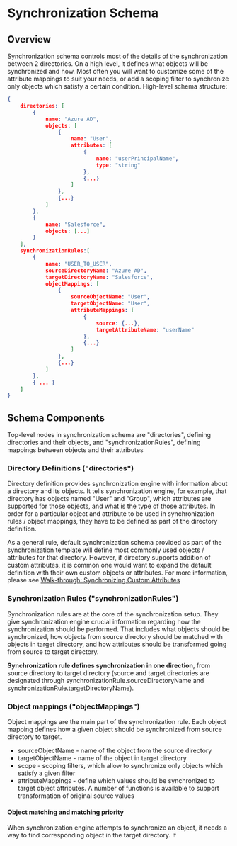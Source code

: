 # Synchronization Schema

## Overview

Synchronization schema controls most of the details of the synchronization between 2 directories. On a high level, it defines what objects will be synchronized and how. Most often you will want to customize some of the attribute mappings to suit your needs, or add a scoping filter to synchronize only objects which satisfy a certain condition. High-level schema structure:  

```json
{
    directories: [
        {
            name: "Azure AD",
            objects: [
                {
                    name: "User",
                    attributes: [
                        {
                            name: "userPrincipalName",
                            type: "string"
                        },
                        {...}
                    ]
                },
                {...}
            ]
        },
        {
            name: "Salesforce",
            objects: [...]
        }
    ],
    synchronizationRules:[
        {
            name: "USER_TO_USER",
            sourceDirectoryName: "Azure AD",
            targetDirectoryName: "Salesforce",
            objectMappings: [
                {
                    sourceObjectName: "User",
                    targetObjectName: "User",
                    attributeMappings: [
                        {
                            source: {...},
                            targetAttributeName: "userName"
                        },
                        {...}
                    ]
                },
                {...}
            ]
        },
        { ... }
    ]
}
```

## Schema Components

Top-level nodes in synchronization schema are "directories", defining directories and their objects, and "synchronizationRules", defining mappings between objects and their attributes

### Directory Definitions ("directories")

Directory definition provides synchronization engine with information about a directory and its objects. It tells synchronization engine, for example, that directory has objects named "User" and "Group", which attributes are supported for those objects, and what is the type of those attributes. In order for a particular object and attribute to be used in synchronization rules / object mappings, they have to be defined as part of the directory definition.

As a general rule, default synchronization schema provided as part of the synchronization template will define most commonly used objects / attributes for that directory. However, if directory supports addition of custom attributes, it is common one would want to expand the default definition with their own custom objects or attributes. For more information, please see [Walk-through: Synchronizing Custom Attributes](synchronization-walkthrough-custom-attributes)

### Synchronization Rules ("synchronizationRules")

Synchronization rules are at the core of the synchronization setup. They give synchronization engine crucial information regarding how the synchronization should be performed. That includes what objects should be synchronized, how objects from source directory should be matched with objects in target directory, and how attributes should be transformed going from source to target directory.

**Synchronization rule defines synchronization in one direction**, from source directory to target directory (source and target directories are designated through synchronizationRule.sourceDirectoryName and synchronizationRule.targetDirectoryName).

### Object mappings ("objectMappings")

Object mappings are the main part of the synchronization rule. Each object mapping defines how a given object should be synchronized from source directory to target.

- sourceObjectName - name of the object from the source directory
- targetObjectName - name of the object in target directory
- scope - scoping filters, which allow to synchronize only objects which satisfy a given filter
- attributeMappings - define which values should be synchronized to target object attributes. A number of functions is available to support transformation of original source values

#### Object matching and matching priority

When synchronization engine attempts to synchronize an object, it needs a way to find corresponding object in the target directory. If
